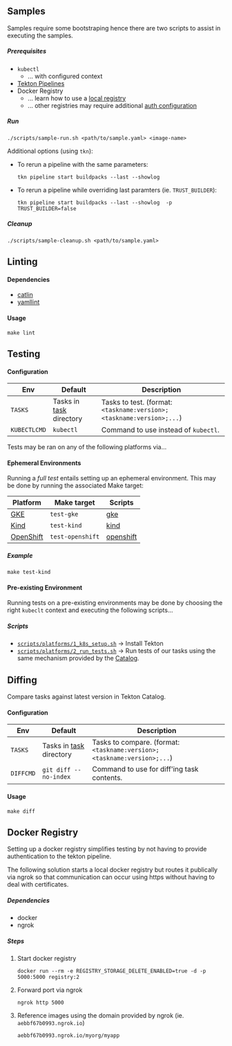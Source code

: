## Samples

Samples require some bootstraping hence there are two scripts to assist in executing the samples.

##### Prerequisites

- `kubectl`
    - ... with configured context
- [Tekton Pipelines][tekton-install]
- Docker Registry
    - ... learn how to use a [local registry](./DEVELOPMENT.md#docker-registry)
    - ... other registries may require additional [auth configuration][tekton-docker-auth]

[tekton-install]: https://github.com/tektoncd/pipeline/blob/master/docs/install.md#installing-tekton-pipelines-on-kubernetes
[tekton-docker-auth]: https://github.com/tektoncd/pipeline/blob/master/docs/auth.md#configuring-authentication-for-docker

##### Run

```
./scripts/sample-run.sh <path/to/sample.yaml> <image-name>
```

Additional options (using `tkn`):

- To rerun a pipeline with the same parameters:
    ```
    tkn pipeline start buildpacks --last --showlog
    ```
- To rerun a pipeline while overriding last paramters (ie. `TRUST_BUILDER`):
    ```
    tkn pipeline start buildpacks --last --showlog  -p TRUST_BUILDER=false
    ```

##### Cleanup

```
./scripts/sample-cleanup.sh <path/to/sample.yaml>
```

## Linting

#### Dependencies

- [catlin](https://github.com/tektoncd/plumbing/tree/master/catlin)
- [yamllint](https://yamllint.readthedocs.io/en/stable/)

#### Usage

```shell
make lint
```

## Testing

#### Configuration

| Env | Default | Description
|---  |---      |---
| `TASKS` | Tasks in [task](task) directory | Tasks to test. (format: `<taskname:version>;<taskname:version>;...`)
| `KUBECTLCMD` | `kubectl` | Command to use instead of `kubectl`.

Tests may be ran on any of the following platforms via...

#### Ephemeral Environments

Running a _full test_ entails setting up an ephemeral environment. This may be done by running the associated Make target:

| Platform | Make target | Scripts
|---       |---          |---
| [GKE][platform-gke] | `test-gke` | [gke](scripts/platforms/gke/)
| [Kind][platform-kind] | `test-kind` | [kind](scripts/platforms/kind/)
| [OpenShift][platform-openshift] | `test-openshift` | [openshift](scripts/platforms/openshift/)

##### Example

```script
make test-kind
```

#### Pre-existing Environment

Running tests on a pre-existing environments may be done by choosing the right `kubeclt` context and executing the following scripts...

##### Scripts

- [`scripts/platforms/1_k8s_setup.sh`](scripts/platforms/1_k8s_setup.sh) → Install Tekton
- [`scripts/platforms/2_run_tests.sh`](scripts/platforms/2_run_tests.sh) → Run tests of our tasks using the same mechanism provided by the [Catalog][tekton-tests].

## Diffing

Compare tasks against latest version in Tekton Catalog.

#### Configuration

| Env | Default | Description
|---  |---      |---
| `TASKS` | Tasks in [task](task) directory | Tasks to compare. (format: `<taskname:version>;<taskname:version>;...`)
| `DIFFCMD` | `git diff --no-index` | Command to use for diff'ing task contents.

#### Usage

```shell
make diff
```

[platform-kind]: https://kind.sigs.k8s.io/
[platform-gke]: https://cloud.google.com/kubernetes-engine
[platform-openshift]: https://www.openshift.com/products/container-platform
[tekton-tests]: https://github.com/tektoncd/catalog/tree/master/test

## Docker Registry

Setting up a docker registry simplifies testing by not having to provide authentication to the tekton pipeline.

The following solution starts a local docker registry but routes it publically via ngrok so that communication can occur using https without having to deal with certificates.

##### Dependencies

- docker
- ngrok

##### Steps

1. Start docker registry
    ```shell
    docker run --rm -e REGISTRY_STORAGE_DELETE_ENABLED=true -d -p 5000:5000 registry:2
    ```
2. Forward port via ngrok
    ```
    ngrok http 5000
    ```
3. Reference images using the domain provided by ngrok (ie. `aebbf67b0993.ngrok.io`)
    ```
    aebbf67b0993.ngrok.io/myorg/myapp
    ```
